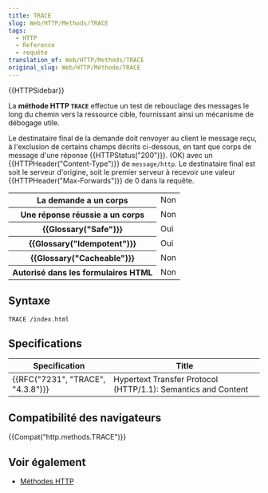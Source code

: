 ```yaml
---
title: TRACE
slug: Web/HTTP/Methods/TRACE
tags:
  - HTTP
  - Reference
  - requête
translation_of: Web/HTTP/Methods/TRACE
original_slug: Web/HTTP/Méthode/TRACE
---
```

{{HTTPSidebar}}

La **méthode HTTP `TRACE`** effectue un test de rebouclage des messages le long du chemin vers la ressource cible, fournissant ainsi un mécanisme de débogage utile.

Le destinataire final de la demande doit renvoyer au client le message reçu, à l'exclusion de certains champs décrits ci-dessous, en tant que corps de message d'une réponse {{HTTPStatus("200")}}. (OK) avec un {{HTTPHeader("Content-Type")}} de `message/http`. Le destinataire final est soit le serveur d'origine, soit le premier serveur à recevoir une valeur {{HTTPHeader("Max-Forwards")}} de 0 dans la requête.

<table class="properties">
  <tbody>
    <tr>
      <th scope="row">La demande a un corps</th>
      <td>Non</td>
    </tr>
    <tr>
      <th scope="row">Une réponse réussie a un corps</th>
      <td>Non</td>
    </tr>
    <tr>
      <th scope="row">{{Glossary("Safe")}}</th>
      <td>Oui</td>
    </tr>
    <tr>
      <th scope="row">{{Glossary("Idempotent")}}</th>
      <td>Oui</td>
    </tr>
    <tr>
      <th scope="row">{{Glossary("Cacheable")}}</th>
      <td>Non</td>
    </tr>
    <tr>
      <th scope="row">Autorisé dans les formulaires HTML</th>
      <td>Non</td>
    </tr>
  </tbody>
</table>

## Syntaxe

```
TRACE /index.html
```

## Specifications

| Specification                                | Title                                                         |
| -------------------------------------------- | ------------------------------------------------------------- |
| {{RFC("7231", "TRACE", "4.3.8")}} | Hypertext Transfer Protocol (HTTP/1.1): Semantics and Content |

## Compatibilité des navigateurs

{{Compat("http.methods.TRACE")}}

## Voir également

- [Méthodes HTTP](/fr/docs/Web/HTTP/Méthode)
